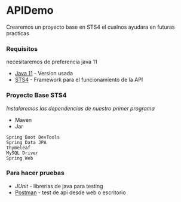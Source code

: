 # APIDemo
Crearemos un proyecto base en STS4 el cualnos ayudara en futuras practicas

### Requisitos
necesitaremos de preferencia java 11

  * [Java 11](https://www.oracle.com/mx/java/technologies/javase/jdk11-archive-downloads.html) - Version usada
  * [STS4](https://spring.io/tools) - Framework para el funcionamiento de la API

### Proyecto Base STS4
_Instalaremos las dependencias de nuestro primer programa_

 * Maven
 * Jar

```
Spring Boot DevTools
Spring Data JPA
Thymeleaf
MySQL Driver
Spring Web
```

### Para hacer pruebas

  * _JUnit_ - librerias de java para testing
  * [Postman](https://www.postman.com/downloads/) - test de api desde web o escritorio